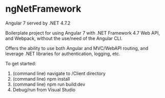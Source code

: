 # ngNetFramework
Angular 7 served by .NET 4.7.2

Boilerplate project for using Angular 7 with .NET Framework 4.7 Web API, and Webpack, without the use/need of the Angular CLI.

Offers the ability to use both Angular and MVC/WebAPI routing, and leverage .NET libraries for authentication, logging, etc.

To get started:
1) (command line) navigate to /Client directory
2) (command line) npm install
3) (command line) npm run build:dev
4) Debug/run from Visual Studio
